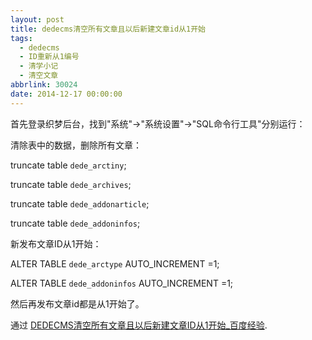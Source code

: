 ```yaml
---
layout: post
title: dedecms清空所有文章且以后新建文章id从1开始
tags:
  - dedecms
  - ID重新从1编号
  - 清学小记
  - 清空文章
abbrlink: 30024
date: 2014-12-17 00:00:00
---
```


<!-- build time:Sat Jun 23 2018 12:05:15 GMT+0800 (中国标准时间) -->

首先登录织梦后台，找到"系统"→"系统设置"→"SQL命令行工具"分别运行：

清除表中的数据，删除所有文章：

truncate table `dede_arctiny`;

truncate table `dede_archives`;

truncate table `dede_addonarticle`;

truncate table `dede_addoninfos`;

新发布文章ID从1开始：

ALTER TABLE `dede_arctype` AUTO_INCREMENT =1;

ALTER TABLE `dede_addoninfos` AUTO_INCREMENT =1;

然后再发布文章id都是从1开始了。

通过 [DEDECMS清空所有文章且以后新建文章ID从1开始_百度经验](http://jingyan.baidu.com/article/67508eb4d015e39cca1ce41f.html).
<!-- rebuild by neat -->